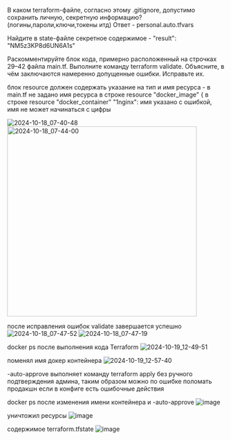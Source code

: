
В каком terraform-файле, согласно этому .gitignore, допустимо сохранить личную, секретную информацию?(логины,пароли,ключи,токены итд)
Ответ - personal.auto.tfvars

Найдите в state-файле секретное содержимое - "result": "NM5z3KP8d6UN6A1s"

Раскомментируйте блок кода, примерно расположенный на строчках 29–42 файла main.tf. Выполните команду terraform validate. Объясните, в чём заключаются намеренно допущенные ошибки. Исправьте их.

блок resource должен содержать указание на тип и имя ресурса - в main.tf не задано имя ресурса в строке resource "docker_image" {
в строке resource "docker_container" "1nginx": имя указано с ошибкой, имя не может начинаться с цифры

![2024-10-18_07-40-48](https://github.com/user-attachments/assets/93d14d54-8242-4d3c-a12f-991c5286e168)
<img width="438" alt="2024-10-18_07-44-00" src="https://github.com/user-attachments/assets/245866fd-d3f7-449c-a2d2-a81edf1f5f1a">

после исправления ошибок validate завершается успешно
![2024-10-18_07-47-52](https://github.com/user-attachments/assets/7639b0e4-2e72-4a35-b47b-2ce865416860)
![2024-10-18_07-47-19](https://github.com/user-attachments/assets/1cc50ef2-eb69-44f7-9a26-e8cb3404dbdf)

docker ps после выполнения кода Terraform
![2024-10-19_12-49-51](https://github.com/user-attachments/assets/c1ceca0f-1b65-45d2-bd57-2881de4fd616)

поменял имя докер контейнера
![2024-10-19_12-57-40](https://github.com/user-attachments/assets/621af6af-1216-4e19-be7a-92950dc45e51)

-auto-approve выполняет команду terraform apply без ручного подтверждения админа, таким образом можно по ошибке поломать продакшн если в конфиге есть ошибочные действия

docker ps после изменения имени контейнера и -auto-approve
![image](https://github.com/user-attachments/assets/fe3c7506-f4f6-4cde-88df-524e46ba7e2b)

уничтожил ресурсы
![image](https://github.com/user-attachments/assets/9c15a350-9538-4a6a-b325-ee47147f3715)

содержимое terraform.tfstate
![image](https://github.com/user-attachments/assets/1585f036-ca0c-4da2-b8fb-8049b83bac41)

